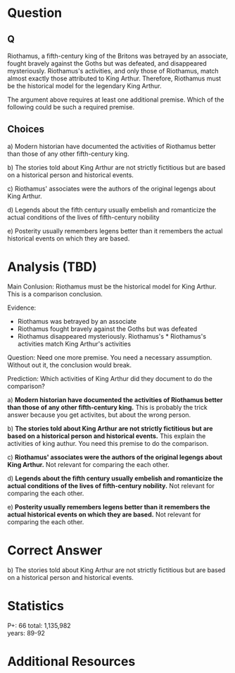 # Question

## Q
Riothamus, a fifth-century king of the Britons was betrayed by an associate, fought bravely against the Goths but was defeated, and disappeared mysteriously. Riothamus's activities, and only those of Riothamus, match almost exactly those attributed to King Arthur. Therefore, Riothamus must be the historical model for the legendary King Arthur.

The argument above requires at least one additional premise. Which of the following could be such a required premise.

## Choices
a) Modern historian have documented the activities of Riothamus better than those of any other fifth-century king.

b) The stories told about King Arthur are not strictly fictitious but are based on a historical person and historical events.

c) Riothamus' associates were the authors of the original legengs about King Arthur.

d) Legends about the fifth century usually embelish and romanticize the actual conditions of the lives of fifth-century nobility

e) Posterity usually remembers legens better than it remembers the actual historical events on which they are based.

# Analysis (TBD)

Main Conlusion: Riothamus must be the historical model for King Arthur. This is a comparison conclusion.

Evidence:  
* Riothamus was betrayed by an associate  
* Riothamus fought bravely against the Goths but was defeated  
* Riothamus disappeared mysteriously. Riothamus's  * Riothamus's activities match King Arthur's activities  


Question: Need one more premise. You need a necessary assumption. Without out it, the conclusion would break. 

Prediction: Which activities of King Arthur did they document to do the comparison?


a) **Modern historian have documented the activities of Riothamus better than those of any other fifth-century king.** This is probably the trick answer because you get activites, but about the wrong person.

b) **The stories told about King Arthur are not strictly fictitious but are based on a historical person and historical events.** This explain the activities of king authur. You need this premise to do the comparison.

c) **Riothamus' associates were the authors of the original legengs about King Arthur.** Not relevant for comparing the each other.

d) **Legends about the fifth century usually embelish and romanticize the actual conditions of the lives of fifth-century nobility.** Not relevant for comparing the each other.

e) **Posterity usually remembers legens better than it remembers the actual historical events on which they are based.** Not relevant for comparing the each other.

# Correct Answer

b) The stories told about King Arthur are not strictly fictitious but are based on a historical person and historical events.

# Statistics
P+: 66
total: 1,135,982  
years: 89-92

# Additional Resources